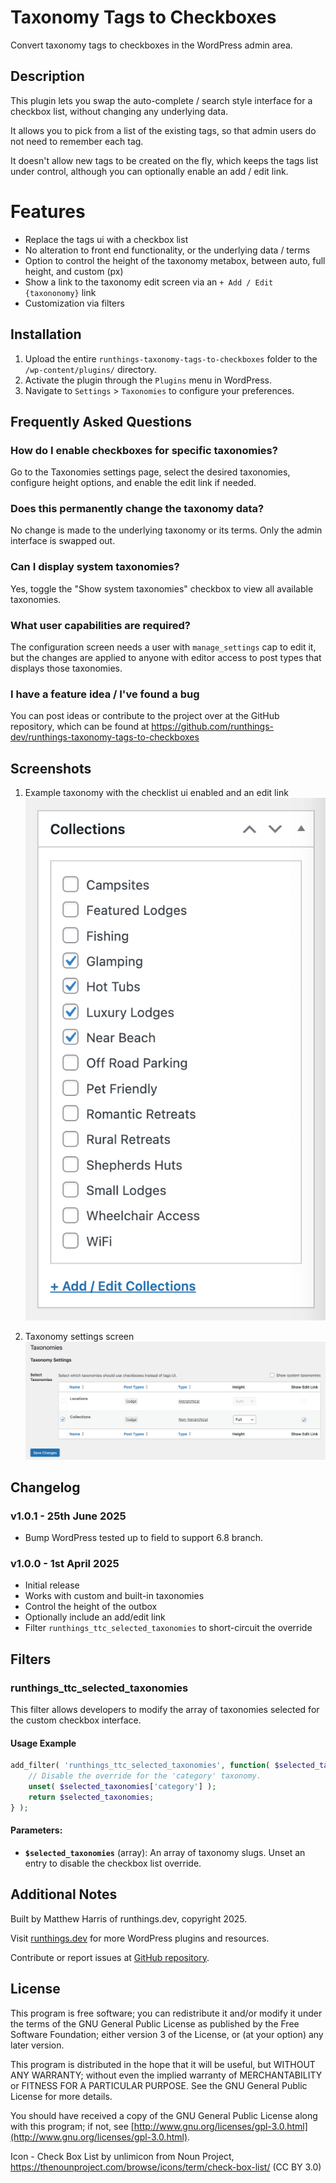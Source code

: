 # Taxonomy Tags to Checkboxes

Convert taxonomy tags to checkboxes in the WordPress admin area.

## Description

This plugin lets you swap the auto-complete / search style interface for a checkbox list, without changing any underlying data.

It allows you to pick from a list of the existing tags, so that admin users do not need to remember each tag.

It doesn't allow new tags to be created on the fly, which keeps the tags list under control, although you can optionally enable an add / edit link.

# Features

- Replace the tags ui with a checkbox list
- No alteration to front end functionality, or the underlying data / terms
- Option to control the height of the taxonomy metabox, between auto, full height, and custom (px)
- Show a link to the taxonomy edit screen via an `+ Add / Edit {taxononomy}` link
- Customization via filters

## Installation

1. Upload the entire `runthings-taxonomy-tags-to-checkboxes` folder to the `/wp-content/plugins/` directory.
2. Activate the plugin through the `Plugins` menu in WordPress.
3. Navigate to `Settings` > `Taxonomies` to configure your preferences.

## Frequently Asked Questions

### How do I enable checkboxes for specific taxonomies?

Go to the Taxonomies settings page, select the desired taxonomies, configure height options, and enable the edit link if needed.

### Does this permanently change the taxonomy data?

No change is made to the underlying taxonomy or its terms. Only the admin interface is swapped out.

### Can I display system taxonomies?

Yes, toggle the "Show system taxonomies" checkbox to view all available taxonomies.

### What user capabilities are required?

The configuration screen needs a user with `manage_settings` cap to edit it, but the changes are applied to anyone with editor access to post types that displays those taxonomies.

### I have a feature idea / I've found a bug

You can post ideas or contribute to the project over at the GitHub repository, which can be found at https://github.com/runthings-dev/runthings-taxonomy-tags-to-checkboxes

## Screenshots

1. Example taxonomy with the checklist ui enabled and an edit link
   ![Example taxonomy with the checklist ui enabled and an edit link](screenshot-1.png)

2. Taxonomy settings screen
   ![Taxonomy settings screen](screenshot-2.png)

## Changelog

### v1.0.1 - 25th June 2025

- Bump WordPress tested up to field to support 6.8 branch.

### v1.0.0 - 1st April 2025

- Initial release
- Works with custom and built-in taxonomies
- Control the height of the outbox
- Optionally include an add/edit link
- Filter `runthings_ttc_selected_taxonomies` to short-circuit the override

## Filters

### runthings_ttc_selected_taxonomies

This filter allows developers to modify the array of taxonomies selected for the custom checkbox interface.

#### Usage Example

```php
add_filter( 'runthings_ttc_selected_taxonomies', function( $selected_taxonomies ) {
    // Disable the override for the 'category' taxonomy.
    unset( $selected_taxonomies['category'] );
    return $selected_taxonomies;
} );
```

#### Parameters:

- **`$selected_taxonomies`** (array): An array of taxonomy slugs. Unset an entry to disable the checkbox list override.

## Additional Notes

Built by Matthew Harris of runthings.dev, copyright 2025.

Visit [runthings.dev](https://runthings.dev/) for more WordPress plugins and resources.

Contribute or report issues at [GitHub repository](https://github.com/runthings-dev/runthings-taxonomy-tags-to-checkboxes).

## License

This program is free software; you can redistribute it and/or modify it under the terms of the GNU General Public License as published by the Free Software Foundation; either version 3 of the License, or (at your option) any later version.

This program is distributed in the hope that it will be useful, but WITHOUT ANY WARRANTY; without even the implied warranty of MERCHANTABILITY or FITNESS FOR A PARTICULAR PURPOSE. See the GNU General Public License for more details.

You should have received a copy of the GNU General Public License along with this program; if not, see [http://www.gnu.org/licenses/gpl-3.0.html](http://www.gnu.org/licenses/gpl-3.0.html).

Icon - Check Box List by unlimicon from Noun Project, https://thenounproject.com/browse/icons/term/check-box-list/ (CC BY 3.0)

